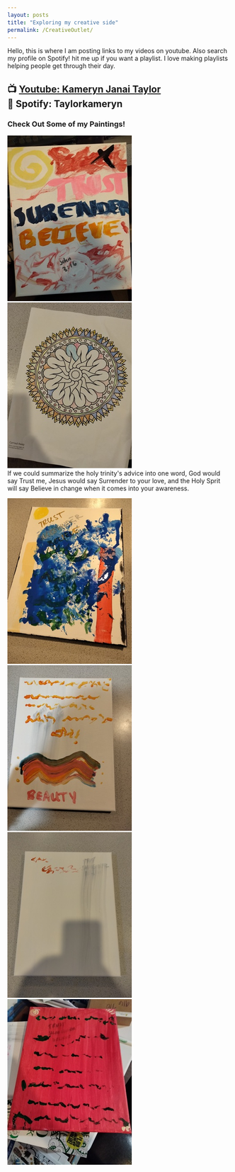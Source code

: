 ```yaml
---
layout: posts
title: "Exploring my creative side"
permalink: /CreativeOutlet/
---
```



Hello, this is where I am posting links to my videos on youtube. Also search my profile on Spotify! hit me up if you want a playlist. I love making playlists helping people get through their day.

📺 [Youtube: Kameryn Janai Taylor](https://www.youtube.com/channel/UCJxjMRQLUEYuJ81VhhzpBng)  
🎵 Spotify: Taylorkameryn  
--------------------------------------------------------------------------------------

### Check Out Some of my Paintings!

![Trust_Surrender_Believe](/assets/tsb.jpg) ![Spiral](/assets/artw.jpg)  
If we could summarize the holy trinity's advice into one word, God would say Trust me, Jesus would say Surrender to your love, and the Holy Sprit will say Believe in change when it comes into your awareness.  

![Trust_Surrender_Believe](/assets/tsb2.jpg) ![Trust_Surrender_Believe](/assets/tsb3.jpg) ![Trust_Surrender_Believe](/assets/tsb4.jpg) ![Trust_Surrender_Believe](/assets/tsb5.jpg) 
<!--- (tsb2) This painting is inspired by the verse " I, Paul, myself entreat you, by the meekness and gentleness of Christ--I who am humble when face to face with you, but bold toward you when I am away!--" - 2 Corinthians 10:1 --->
<!--- (tsb3) This painting is about American image of BEAUTY. The three dots are reflected so they should be seen as three not six; it represents the Father, Son, and Holy Spirit. The smudged grey lettering in the background says: “Trust” “Surrender” “Believe” in that order. --->
<!--- (tsb4) This picture has the wording "trust, believe, surrender" smeared in grey in the background. The wording warns the others to "stay away" from the owner of the painting.---> 
<!--- (tsb5) This picture has the wording "trust, believe, surrender" smeared in grey in the background. The text asks the question "where are my friends?"  --->
